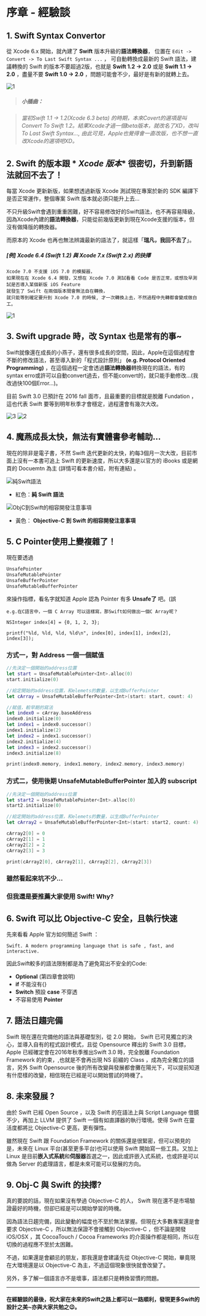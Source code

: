 # 序章 - 經驗談

## 1. Swift Syntax Convertor
從 Xcode 6.x 開始，就內建了 **Swift** 版本升級的**語法轉換器**，
位置在 `Edit -> Convert -> To Last Swift Syntax ...` ， 可自動轉換成最新的  Swift 語法，建議轉換的 Swift 的版本不要超過2版，也就是 **Swift 1.2 -> 2.0** 或是 **Swift 1.1 -> 2.0** ，盡量不要 **Swift 1.0 -> 2.0** ，問題可能會不少，最好是有新的就轉上去。

![1](images/ch0/4.png)

> ##### 小插曲：

> ###### 當初Swift 1.1 -> 1.2(Xcode 6.3 beta) 的時期，本來Covert的選項是叫 Convert To Swift 1.2。結果Xcode才過一個beta版本，就改名了XD，改叫To Last Swift Syntax..., 由此可見，Apple也覺得會一直改版，也不想一直改Xcode的選項吧XD。



## 2. Swift 的版本跟 * *Xcode 版本** 很密切，升到新語法就回不去了！

每當 Xcode 更新新版，如果想透過新版 Xcode 測試現在專案於新的 SDK  編譯下是否正常運作，整個專案 Swift 版本就必須只能升上去…

不只升級Swift會遇到重重困難，好不容易修改好的Swift語法，也不再容易降級，因為Xcode內建的**語法轉換器**，只能從前幾版更新到現在Xcode支援的版本，但沒有做降版的轉換器。

而原本的 Xcode 也再也無法辨識最新的語法了，就這樣「**瑞凡，我回不去了**」。

##### [例] Xcode 6.4 (Swift 1.2) 與 Xcode 7.x (Swift 2.x) 的抉擇
    Xcode 7.0 不支援 iOS 7.0 的模擬器，
    如果現在在 Xcode 6.4 開發，又想在 Xcode 7.0 測試看看 Code 是否正常，或想及早測試是否導入某個新版 iOS Feature
    就發生了 Swift 在兩個版本間會無法自在轉換，
    就只能等到確定要升到 Xcode 7.0 的時候, 才一次轉換上去，不然過程中先轉都會變成做白工。

![1](images/ch0/1.png)

## 3. Swift upgrade 時，改 Syntax 也是常有的事~
Swift就像還在成長的小燕子，還有很多成長的空間，因此，Apple在這個過程會不斷的修改語法，甚至導入新的「程式設計原則」 **(e.g. Protocol Oriented Programming)** ，在這個過程一定會透過**語法轉換器**轉換現在的語法，有的syntax erro或許可以自動convert過去，但不能convert的，就只能手動修改…(我改過快100個Error…)。

目前 Swift 3.0 已預計在 2016 fall 面市，且最重要的目標就是脫離 Fundation ，這也代表 Swift 要等到明年秋季才會穩定，過程還會有幾次大改。

![3](images/ch0/3.png) 
![2](images/ch0/2.png)

## 4. 魔燕成長太快，無法有實體書參考輔助…

現在的除非是電子書，不然 Swift 迭代更新的太快，約每3個月一次大改，目前市面上沒有一本書可追上 Swift 的更新速度，所以大多還是以官方的 iBooks 或是網頁的 Docuemtn 為主 (詳情可看本書介紹，附有連結) 。



![純Swift語法](images/ch0/5.png) 
* 紅色：**純 Swift 語法**

![ObjC到Swift的相容開發注意事項](images/ch0/6.png)
* 黃色： **Objective-C 到 Swift 的相容開發注意事項**


## 5. C Pointer使用上變複雜了！

現在要透過
```swift
UnsafePointer
UnsafeMutablePointer
UnsafeBufferPointer
UnsafeMutableBufferPointer
```
來操作指標，看名字就知道 Apple 認為 Pointer 有多 **Unsafe了** 吧。(誤

``` 
e.g.在C語言中，一個 C Array 可以這樣寫，那Swift如何做出一個C Array呢？

NSInteger index[4] = {0, 1, 2, 3};

printf("%ld, %ld, %ld, %ld\n", index[0], index[1], index[2], index[3]);
```
### 方式一，對 Address 一個一個賦值

```swift
//先決定一個開始的address位置
let start = UnsafeMutablePointer<Int>.alloc(0)
start.initialize(0)

//給定開始的address位置，和elemets的數量，以生成BufferPointer
let cArray = UnsafeMutableBufferPointer<Int>(start: start, count: 4)

//賦值，較早期的寫法
let index0 = cArray.baseAddress
index0.initialize(0)
let index1 = index0.successor()
index1.initialize(2)
let index2 = index1.successor()
index2.initialize(4)
let index3 = index2.successor()
index3.initialize(8)

print(index0.memory, index1.memory, index2.memory, index3.memory)
```

### 方式二，使用後期 UnsafeMutableBufferPointer 加入的 subscript

```swift
//先決定一個開始的address位置
let start2 = UnsafeMutablePointer<Int>.alloc(0)
start2.initialize(0)

//給定開始的address位置，和elemets的數量，以生成BufferPointer
let cArray2 = UnsafeMutableBufferPointer<Int>(start: start2, count: 4)

cArray2[0] = 0
cArray2[1] = 1
cArray2[2] = 2
cArray2[3] = 3

print(cArray2[0], cArray2[1], cArray2[2], cArray2[3])
```
### 雖然看起來坑不少…
### 但我還是要推薦大家使用 Swift! Why?

## 6. Swift 可以比 Objective-C 安全，且執行快速

先來看看 Apple 官方如何簡述 Swift ：

```Swift. A modern programming language that is safe , fast, and interactive.```
    
因此Swift較多的語法限制都是為了避免寫出不安全的Code:
* **Optional** (第四章會說明)
* **if** 不能沒有{}
* **Switch** 預設 **case** 不穿透
* 不容易使用 **Pointer**


## 7. 語法日趨完備

Swift 現在還在完備他的語法與基礎型別，從 2.0 開始， Swift 已可見獨立的決心，並導入自有的程式設計模式，且從 Opensource 釋出的 Swift  3.0 目標， Apple 已經確定會在2016年秋季推出Swift 3.0 時，完全脫離 Foundation Framework 的約束，,也就是不會再出現 NS 前綴的 Class ，成為完全獨立的語言，另外 Swift  Opensource 後的所有改變與發展都會攤在陽光下，可以提前知道有什麼樣的改變，相信現在已經是可以開始嘗試的時機了。

## 8. 未來發展 ? 

由於 Swift 已經 Open Source ，以及 Swift 的在語法上與 Script Language 借鏡不少，再加上 LLVM 提供了 Swift 一個有如直譯器的執行環境。使得 Swift 在靈活度都將比 Objective-C 更高，更有彈性。

雖然現在 Swift 跟 Foundation Framework 的關係還是很緊密，但可以預見的是，未來在 Linux 平台(甚至更多平台)也可以使用 Swift 開始寫一些工具。又加上 Linux 是目前**嵌入式系統**和**伺服器**首選之一，因此或許嵌入式系統，也或許是可以做為 Server 的處理語言，都是未來可能可以發展的方向。

## 9. Obj-C 與 Swift 的抉擇?
    
真的要說的話，現在如果沒有學過 Objective-C 的人， Swift 現在還不是市場驗證最好的時機，但卻已經是可以開始學習的時機。

因為語法日趨完備，因此變動的幅度也不至於無法掌握。但現在大多數專案還是會要求 Objective-C ，所以無法保證不會接觸到 Objective-C ，但不論是開發 iOS/OSX ，其 CocoaTouch / Cocoa Frameworks 的介面操作都是相同，所以在切換的過程應不至於太困難。

不過，如果還是會顧忌的朋友，那我還是會建議先從 Objective-C 開始，畢竟現在大環境還是以 Objective-C 為主，不過這個現象很快就會改變了。

另外，多了解一個語言亦不是壞事，語法都只是轉換習慣的問題。


---


#### 在經驗談的最後，祝大家在未來的Swift之路上都可以一路順利，發現更多Swift的設計之美~亦與大家共勉之😉。
    
    